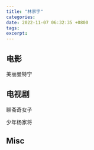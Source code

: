 ```yaml
---
title: "林家宇"
categories: 
date: 2022-11-07 06:32:35 +0800
tags: 
excerpt: 
---
```




## 电影


美丽曼特宁


## 电视剧

聊斋奇女子

少年杨家将


## Misc
